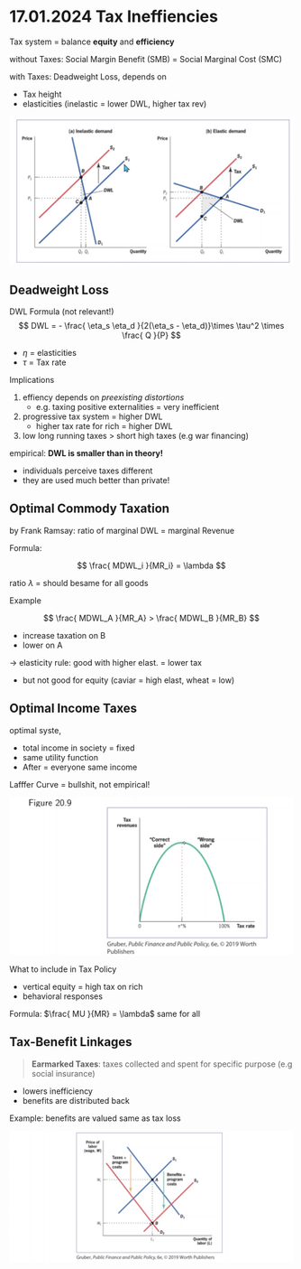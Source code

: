 # 17.01.2024 Tax Ineffiencies

Tax system = balance **equity** and **efficiency**

without Taxes: Social Margin Benefit (SMB) = Social Marginal Cost (SMC)

with Taxes: Deadweight Loss, depends on

- Tax height
- elasticities (inelastic = lower DWL, higher tax rev)

![img](../images/2024-01-19_11-40-29.jpg)

## Deadweight Loss

DWL Formula (not relevant!)
$$
DWL = - \frac{ \eta_s \eta_d }{2(\eta_s - \eta_d)}\times \tau^2 \times \frac{ Q }{P}
$$

- $\eta$ = elasticities
- $\tau$ = Tax rate

Implications

1. effiency depends on *preexisting distortions*
    - e.g. taxing positive externalities = very inefficient
2. progressive tax system = higher DWL 
    - higher tax rate for rich = higher DWL
3. low long running taxes > short high taxes (e.g war financing)

empirical: **DWL is smaller than in theory!**

- individuals perceive taxes different
- they are used much better than private!

## Optimal Commody Taxation

by Frank Ramsay: ratio of marginal DWL = marginal Revenue

Formula:

$$
\frac{ MDWL_i }{MR_i} = \lambda
$$

ratio $\lambda$ = should besame for all goods

Example 

$$
\frac{ MDWL_A }{MR_A} > \frac{ MDWL_B }{MR_B}
$$

- increase taxation on B
- lower on A

-> elasticity rule: good with higher elast. = lower tax

- but not good for equity (caviar = high elast, wheat = low)

## Optimal Income Taxes

optimal syste,

- total income in society = fixed
- same utility function
- After = everyone same income



Lafffer Curve = bullshit, not empirical!

![img](../images/2024-01-19_12-22-38.jpg)

What to include in Tax Policy

- vertical equity = high tax on rich
- behavioral responses

Formula: $\frac{ MU }{MR} = \lambda$ same for all

## Tax-Benefit Linkages

> **Earmarked Taxes**: taxes collected and spent for specific purpose (e.g social insurance)

- lowers inefficiency
- benefits are distributed back

Example: benefits are valued same as tax loss

![img](../images/2024-01-19_12-28-38.jpg)

